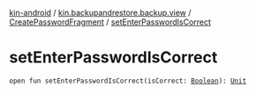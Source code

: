 [kin-android](../../index.md) / [kin.backupandrestore.backup.view](../index.md) / [CreatePasswordFragment](index.md) / [setEnterPasswordIsCorrect](./set-enter-password-is-correct.md)

# setEnterPasswordIsCorrect

`open fun setEnterPasswordIsCorrect(isCorrect: `[`Boolean`](https://kotlinlang.org/api/latest/jvm/stdlib/kotlin/-boolean/index.html)`): `[`Unit`](https://kotlinlang.org/api/latest/jvm/stdlib/kotlin/-unit/index.html)